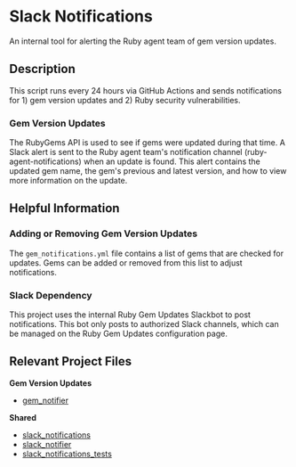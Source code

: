 # Slack Notifications

An internal tool for alerting the Ruby agent team of gem version updates. 

## Description

This script runs every 24 hours via GitHub Actions and sends notifications for 1) gem version updates and 2) Ruby security vulnerabilities.

### Gem Version Updates
The RubyGems API is used to see if gems were updated during that time. A Slack alert is sent to the Ruby agent team's notification channel (ruby-agent-notifications) when an update is found. This alert contains the updated gem name, the gem's previous and latest version, and how to view more information on the update.

## Helpful Information

### Adding or Removing Gem Version Updates

The `gem_notifications.yml` file contains a list of gems that are checked for updates. Gems can be added or removed from this list to adjust notifications.

### Slack Dependency

This project uses the internal Ruby Gem Updates Slackbot to post notifications. This bot only posts to authorized Slack channels, which can be managed on the Ruby Gem Updates configuration page.

## Relevant Project Files

**Gem Version Updates** 
* [gem_notifier](.github/workflows/scripts/slack_notifications/gem_notifier.rb)

**Shared**
* [slack_notifications](.github/workflows/slack_notifications.yml)
* [slack_notifier](.github/workflows/scripts/slack_notifications/slack_notifier.rb)
* [slack_notifications_tests](test/new_relic/slack_notifications_tests)
